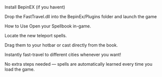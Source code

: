Install BepinEX (if you havent)

Drop the FastTravel.dll into the BepinEx/Plugins folder and launch the game 

How to Use
Open your Spellbook in-game.

Locate the new teleport spells.

Drag them to your hotbar or cast directly from the book.

Instantly fast-travel to different cities whenever you want!

No extra steps needed — spells are automatically learned every time you load the game.
